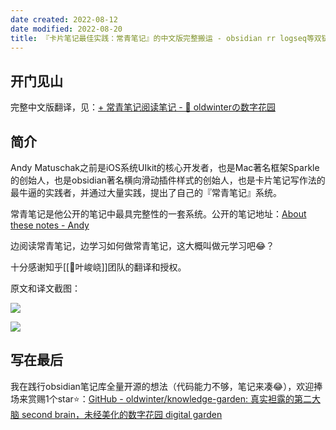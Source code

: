 ```yaml
---
date created: 2022-08-12
date modified: 2022-08-20
title: 『卡片笔记最佳实践：常青笔记』的中文版完整搬运 - obsidian rr logseq等双链笔记软件的灵魂方法论
---
```


## 开门见山

完整中文版翻译，见：[+ 常青笔记阅读笔记 - 🌲 oldwinterの数字花园](https://oldwinter.top/Sources/Articles/%E5%B8%B8%E9%9D%92%E7%AC%94%E8%AE%B0%E9%98%85%E8%AF%BB%E7%AC%94%E8%AE%B0/%2B+%E5%B8%B8%E9%9D%92%E7%AC%94%E8%AE%B0%E9%98%85%E8%AF%BB%E7%AC%94%E8%AE%B0)

## 简介

Andy Matuschak之前是iOS系统UIkit的核心开发者，也是Mac著名框架Sparkle的创始人，也是obsidian著名横向滑动插件样式的创始人，也是卡片笔记写作法的最牛逼的实践者，并通过大量实践，提出了自己的『常青笔记』系统。

常青笔记是他公开的笔记中最具完整性的一套系统。公开的笔记地址：[About these notes - Andy](https://notes.andymatuschak.org/About_these_notes)

边阅读常青笔记，边学习如何做常青笔记，这大概叫做元学习吧😂？

十分感谢知乎[[🧑叶峻峣]]团队的翻译和授权。

原文和译文截图：

![](https://my-public-pic.oss-cn-hangzhou.aliyuncs.com/202208120012174.png)

![](https://my-public-pic.oss-cn-hangzhou.aliyuncs.com/202208120014687.png)

## 写在最后

我在践行obsidian笔记库全量开源的想法（代码能力不够，笔记来凑😂），欢迎捧场来赏赐1个star⭐️：[GitHub - oldwinter/knowledge-garden: 真实袒露的第二大脑 second brain，未经美化的数字花园 digital garden](https://github.com/oldwinter/knowledge-garden)
